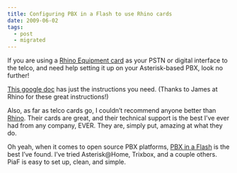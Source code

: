 ```yaml
---
title: Configuring PBX in a Flash to use Rhino cards
date: 2009-06-02
tags:
  - post
  - migrated
---
```


If you are using a [Rhino Equipment card](http://www.rhinoequipment.com/) as your PSTN or digital interface to the telco, and need help setting it up on your Asterisk-based PBX, look no further!

[This google doc](http://docs.google.com/View?id=atnp7jn5zpr_95fn6n8bc6) has just the instructions you need. (Thanks to James at Rhino for these great instructions!)

Also, as far as telco cards go, I couldn’t recommend anyone better than [Rhino](http://www.rhinoequipment.com/). Their cards are great, and their technical support is the best I’ve ever had from any company, EVER. They are, simply put, amazing at what they do.

Oh yeah, when it comes to open source PBX platforms, [PBX in a Flash](http://www.pbxinaflash.com/) is the best I’ve found. I’ve tried Asterisk@Home, Trixbox, and a couple others. PiaF is easy to set up, clean, and simple.
